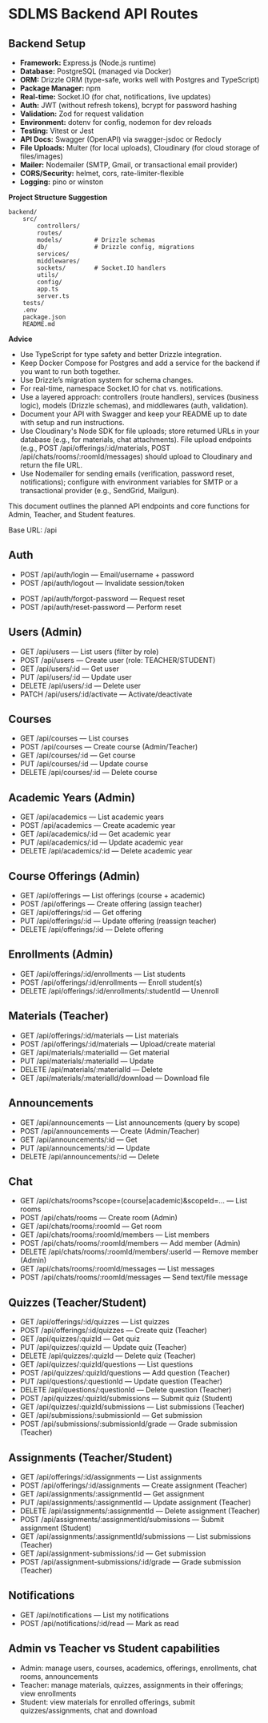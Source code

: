 # SDLMS Backend API Routes

## Backend Setup

- **Framework:** Express.js (Node.js runtime)
- **Database:** PostgreSQL (managed via Docker)
- **ORM:** Drizzle ORM (type-safe, works well with Postgres and TypeScript)
- **Package Manager:** npm
- **Real-time:** Socket.IO (for chat, notifications, live updates)
- **Auth:** JWT (without refresh tokens), bcrypt for password hashing
- **Validation:** Zod for request validation
- **Environment:** dotenv for config, nodemon for dev reloads
- **Testing:** Vitest or Jest
- **API Docs:** Swagger (OpenAPI) via swagger-jsdoc or Redocly
- **File Uploads:** Multer (for local uploads), Cloudinary (for cloud storage of files/images)
- **Mailer:** Nodemailer (SMTP, Gmail, or transactional email provider)
- **CORS/Security:** helmet, cors, rate-limiter-flexible
- **Logging:** pino or winston

**Project Structure Suggestion**
```text
backend/
	src/
		controllers/
		routes/
		models/         # Drizzle schemas
		db/             # Drizzle config, migrations
		services/
		middlewares/
		sockets/        # Socket.IO handlers
		utils/
		config/
		app.ts
		server.ts
	tests/
	.env
	package.json
	README.md
```

**Advice**
- Use TypeScript for type safety and better Drizzle integration.
- Keep Docker Compose for Postgres and add a service for the backend if you want to run both together.
- Use Drizzle’s migration system for schema changes.
- For real-time, namespace Socket.IO for chat vs. notifications.
- Use a layered approach: controllers (route handlers), services (business logic), models (Drizzle schemas), and middlewares (auth, validation).
- Document your API with Swagger and keep your README up to date with setup and run instructions.
- Use Cloudinary's Node SDK for file uploads; store returned URLs in your database (e.g., for materials, chat attachments). File upload endpoints (e.g., POST /api/offerings/:id/materials, POST /api/chats/rooms/:roomId/messages) should upload to Cloudinary and return the file URL.
- Use Nodemailer for sending emails (verification, password reset, notifications); configure with environment variables for SMTP or a transactional provider (e.g., SendGrid, Mailgun).

This document outlines the planned API endpoints and core functions for Admin, Teacher, and Student features.

Base URL: /api

## Auth

<!-- - POST /api/auth/register — Register user (admin/teacher/student depending on context) -->
- POST /api/auth/login — Email/username + password
- POST /api/auth/logout — Invalidate session/token
<!-- - POST /api/auth/refresh — Refresh access token
- POST /api/auth/verify-email — Verify email token -->
- POST /api/auth/forgot-password — Request reset
- POST /api/auth/reset-password — Perform reset
<!-- - POST /api/auth/mfa/setup — Setup MFA (teacher/admin)
- POST /api/auth/mfa/verify — Verify MFA code -->

## Users (Admin)

- GET /api/users — List users (filter by role)
- POST /api/users — Create user (role: TEACHER/STUDENT)
- GET /api/users/:id — Get user
- PUT /api/users/:id — Update user
- DELETE /api/users/:id — Delete user
- PATCH /api/users/:id/activate — Activate/deactivate

## Courses

- GET /api/courses — List courses
- POST /api/courses — Create course (Admin/Teacher)
- GET /api/courses/:id — Get course
- PUT /api/courses/:id — Update course
- DELETE /api/courses/:id — Delete course

## Academic Years (Admin)

- GET /api/academics — List academic years
- POST /api/academics — Create academic year
- GET /api/academics/:id — Get academic year
- PUT /api/academics/:id — Update academic year
- DELETE /api/academics/:id — Delete academic year

## Course Offerings (Admin)

- GET /api/offerings — List offerings (course + academic)
- POST /api/offerings — Create offering (assign teacher)
- GET /api/offerings/:id — Get offering
- PUT /api/offerings/:id — Update offering (reassign teacher)
- DELETE /api/offerings/:id — Delete offering

## Enrollments (Admin)

- GET /api/offerings/:id/enrollments — List students
- POST /api/offerings/:id/enrollments — Enroll student(s)
- DELETE /api/offerings/:id/enrollments/:studentId — Unenroll

## Materials (Teacher)

- GET /api/offerings/:id/materials — List materials
- POST /api/offerings/:id/materials — Upload/create material
- GET /api/materials/:materialId — Get material
- PUT /api/materials/:materialId — Update
- DELETE /api/materials/:materialId — Delete
- GET /api/materials/:materialId/download — Download file

## Announcements

- GET /api/announcements — List announcements (query by scope)
- POST /api/announcements — Create (Admin/Teacher)
- GET /api/announcements/:id — Get
- PUT /api/announcements/:id — Update
- DELETE /api/announcements/:id — Delete

## Chat

- GET /api/chats/rooms?scope=(course|academic)&scopeId=... — List rooms
- POST /api/chats/rooms — Create room (Admin)
- GET /api/chats/rooms/:roomId — Get room
- GET /api/chats/rooms/:roomId/members — List members
- POST /api/chats/rooms/:roomId/members — Add member (Admin)
- DELETE /api/chats/rooms/:roomId/members/:userId — Remove member (Admin)
- GET /api/chats/rooms/:roomId/messages — List messages
- POST /api/chats/rooms/:roomId/messages — Send text/file message

## Quizzes (Teacher/Student)

- GET /api/offerings/:id/quizzes — List quizzes
- POST /api/offerings/:id/quizzes — Create quiz (Teacher)
- GET /api/quizzes/:quizId — Get quiz
- PUT /api/quizzes/:quizId — Update quiz (Teacher)
- DELETE /api/quizzes/:quizId — Delete quiz (Teacher)
- GET /api/quizzes/:quizId/questions — List questions
- POST /api/quizzes/:quizId/questions — Add question (Teacher)
- PUT /api/questions/:questionId — Update question (Teacher)
- DELETE /api/questions/:questionId — Delete question (Teacher)
- POST /api/quizzes/:quizId/submissions — Submit quiz (Student)
- GET /api/quizzes/:quizId/submissions — List submissions (Teacher)
- GET /api/submissions/:submissionId — Get submission
- POST /api/submissions/:submissionId/grade — Grade submission (Teacher)

## Assignments (Teacher/Student)

- GET /api/offerings/:id/assignments — List assignments
- POST /api/offerings/:id/assignments — Create assignment (Teacher)
- GET /api/assignments/:assignmentId — Get assignment
- PUT /api/assignments/:assignmentId — Update assignment (Teacher)
- DELETE /api/assignments/:assignmentId — Delete assignment (Teacher)
- POST /api/assignments/:assignmentId/submissions — Submit assignment (Student)
- GET /api/assignments/:assignmentId/submissions — List submissions (Teacher)
- GET /api/assignment-submissions/:id — Get submission
- POST /api/assignment-submissions/:id/grade — Grade submission (Teacher)

## Notifications

- GET /api/notifications — List my notifications
- POST /api/notifications/:id/read — Mark as read

## Admin vs Teacher vs Student capabilities

- Admin: manage users, courses, academics, offerings, enrollments, chat rooms, announcements
- Teacher: manage materials, quizzes, assignments in their offerings; view enrollments
- Student: view materials for enrolled offerings, submit quizzes/assignments, chat and download
